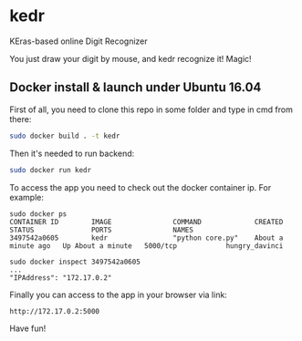 # kedr
KEras-based online Digit Recognizer

You just draw your digit by mouse, and kedr recognize it! Magic! 

## Docker install & launch under Ubuntu 16.04

First of all, you need to clone this repo in some folder and type in cmd from there:

```bash
sudo docker build . -t kedr
```

Then it's needed to run backend:
```bash
sudo docker run kedr
```

To access the app you need to check out the docker container ip. For example:
```
sudo docker ps
CONTAINER ID        IMAGE               COMMAND             CREATED              STATUS              PORTS               NAMES
3497542a0605        kedr                "python core.py"    About a minute ago   Up About a minute   5000/tcp            hungry_davinci

sudo docker inspect 3497542a0605
...
"IPAddress": "172.17.0.2"
```
Finally you can access to the app in your browser via link:
```
http://172.17.0.2:5000
```

Have fun! 
